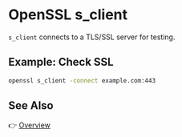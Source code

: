 # OpenSSL s_client

`s_client` connects to a TLS/SSL server for testing.

## Example: Check SSL

```bash
openssl s_client -connect example.com:443
```

## See Also

👉 [Overview](./openssl-overview.md)
